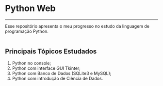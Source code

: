 # Python Web
***

Esse repositório apresenta o meu progresso no estudo da linguagem de programação Python.
<br><br>

## Principais Tópicos Estudados

1. Python no console;
2. Python com interface GUI Tkinter;
3. Python com Banco de Dados (SQLite3 e MySQL);
4. Python com introdução de Ciência de Dados.
